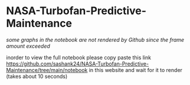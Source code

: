 # NASA-Turbofan-Predictive-Maintenance

*some graphs in the notebook are not rendered by Github since the frame amount exceeded*

inorder to view the full notebook please copy paste this link https://github.com/sashank24/NASA-Turbofan-Predictive-Maintenance/tree/main/notebook in this website and wait for it to render (takes about 10 seconds) 
